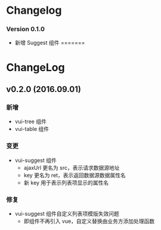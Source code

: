 # Changelog

### Version 0.1.0
* 新增 Suggest 组件
=======
# ChangeLog

## v0.2.0 (2016.09.01)
### 新增
* vui-tree 组件
* vui-table 组件

### 变更
* vui-suggest 组件
  * ajaxUrl 更名为 src，表示请求数据源地址
  * key 更名为 ret，表示返回数据源数据属性名
  * 新 key 用于表示列表项显示的属性名

### 修复
* vui-suggest 组件自定义列表项模版失效问题
  * 即组件不再引入 vue，自定义替换由业务方添加处理函数

